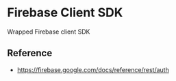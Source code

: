 # Firebase Client SDK
Wrapped Firebase client SDK

## Reference
- https://firebase.google.com/docs/reference/rest/auth

